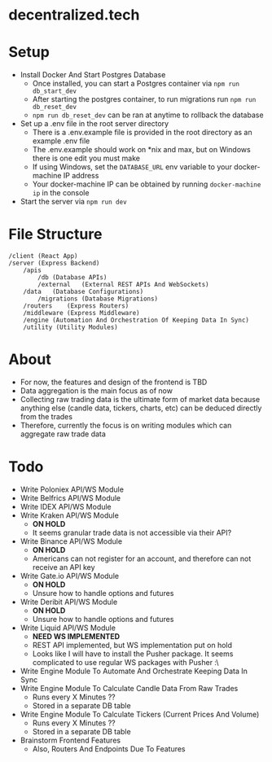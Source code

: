 # decentralized.tech

# Setup

- Install Docker And Start Postgres Database
    - Once installed, you can start a Postgres container via `npm run db_start_dev`
    - After starting the postgres container, to run migrations run `npm run db_reset_dev`
    - `npm run db_reset_dev` can be ran at anytime to rollback the database
- Set up a .env file in the root server directory
    - There is a .env.example file is provided in the root directory as an example .env file
    - The .env.example should work on *nix and max, but on Windows there is one edit you must make
    - If using Windows, set the `DATABASE_URL` env variable to your docker-machine IP address
    - Your docker-machine IP can be obtained by running `docker-machine ip` in the console
- Start the server via `npm run dev`

# File Structure
```
/client (React App)
/server (Express Backend)
    /apis
        /db (Database APIs)
        /external   (External REST APIs And WebSockets)
    /data   (Database Configurations)
        /migrations (Database Migrations)
    /routers    (Express Routers)
    /middleware (Express Middleware)
    /engine (Automation And Orchestration Of Keeping Data In Sync)
    /utility (Utility Modules)
```

# About
- For now, the features and design of the frontend is TBD
- Data aggregation is the main focus as of now
- Collecting raw trading data is the ultimate form of market data because anything else (candle data, tickers, charts, etc) can be deduced directly from the trades
- Therefore, currently the focus is on writing modules which can aggregate raw trade data

# Todo
- Write Poloniex API/WS Module
- Write Belfrics API/WS Module
- Write IDEX API/WS Module
- Write Kraken API/WS Module
    - **ON HOLD**
    - It seems granular trade data is not accessible via their API?
- Write Binance API/WS Module 
    - **ON HOLD**
    - Americans can not register for an account, and therefore can not receive an API key
- Write Gate.io API/WS Module
    - **ON HOLD**
    - Unsure how to handle options and futures
- Write Deribit API/WS Module
    - **ON HOLD**
    - Unsure how to handle options and futures 
- Write Liquid API/WS Module
    - **NEED WS IMPLEMENTED**
    - REST API implemented, but WS implementation put on hold
    - Looks like I will have to install the Pusher package. It seems complicated to use regular WS packages with Pusher :\
- Write Engine Module To Automate And Orchestrate Keeping Data In Sync
- Write Engine Module To Calculate Candle Data From Raw Trades
    - Runs every X Minutes ??
    - Stored in a separate DB table
- Write Engine Module To Calculate Tickers (Current Prices And Volume)
    - Runs every X Minutes ??
    - Stored in a separate DB table
- Brainstorm Frontend Features
    - Also, Routers And Endpoints Due To Features